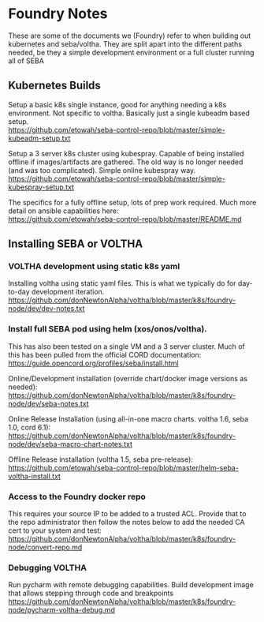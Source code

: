 # Foundry Notes

These are some of the documents we (Foundry) refer to when building out kubernetes and seba/voltha.  They are split apart into the different paths needed, be they a simple development environment or a full cluster running all of SEBA


## Kubernetes Builds

Setup a basic k8s single instance, good for anything needing a k8s environment.  Not specific to voltha. Basically just a single kubeadm based setup.  
https://github.com/etowah/seba-control-repo/blob/master/simple-kubeadm-setup.txt

Setup a 3 server k8s cluster using kubespray.  Capable of being installed offline if images/artifacts are gathered.  The old way is no longer needed (and was too complicated).  Simple online kubespray way.    
https://github.com/etowah/seba-control-repo/blob/master/simple-kubespray-setup.txt

The specifics for a fully offline setup, lots of prep work required.  Much more detail on ansible capabilities here:  
https://github.com/etowah/seba-control-repo/blob/master/README.md



## Installing SEBA or VOLTHA

### VOLTHA development using static k8s yaml
Installing voltha using static yaml files.   This is what we typically do for day-to-day development iteration.   
https://github.com/donNewtonAlpha/voltha/blob/master/k8s/foundry-node/dev/dev-notes.txt


### Install full SEBA pod using helm (xos/onos/voltha).  
This has also been tested on a single VM and a 3 server cluster.  Much of this has been pulled from the official CORD
documentation:  
https://guide.opencord.org/profiles/seba/install.html


Online/Development installation (override chart/docker image versions as needed):  
https://github.com/donNewtonAlpha/voltha/blob/master/k8s/foundry-node/dev/seba-notes.txt

Online Release Installation (using all-in-one macro charts. voltha 1.6, seba 1.0, cord 6.1):  
https://github.com/donNewtonAlpha/voltha/blob/master/k8s/foundry-node/dev/seba-macro-chart-notes.txt

Offline Release installation (voltha 1.5, seba pre-release):  
https://github.com/etowah/seba-control-repo/blob/master/helm-seba-voltha-install.txt  


### Access to the Foundry docker repo
This requires your source IP to be added to a trusted ACL.  Provide that to the repo administrator then follow the notes below to add the needed CA cert to your system and test:  
https://github.com/donNewtonAlpha/voltha/blob/master/k8s/foundry-node/convert-repo.md


### Debugging VOLTHA

Run pycharm with remote debugging capabilities.   Build development image that allows stepping through code and breakpoints  
https://github.com/donNewtonAlpha/voltha/blob/master/k8s/foundry-node/pycharm-voltha-debug.md

